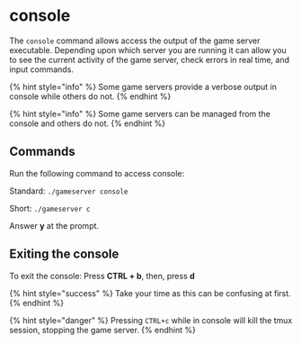 # console

The `console` command allows access the output of the game server executable. Depending upon which server you are running it can allow you to see the current activity of the game server, check errors in real time, and input commands.

{% hint style="info" %}
Some game servers provide a verbose output in console while others do not.
{% endhint %}

{% hint style="info" %}
Some game servers can be managed from the console and others do not.
{% endhint %}

## Commands

Run the following command to access console:

Standard: `./gameserver console`

Short: `./gameserver c`

Answer **y** at the prompt.

## Exiting the console

To exit the console: Press **CTRL + b**, then, press **d**

{% hint style="success" %}
Take your time as this can be confusing at first.
{% endhint %}

{% hint style="danger" %}
Pressing `CTRL+c` while in console will kill the tmux session, stopping the game server.
{% endhint %}



